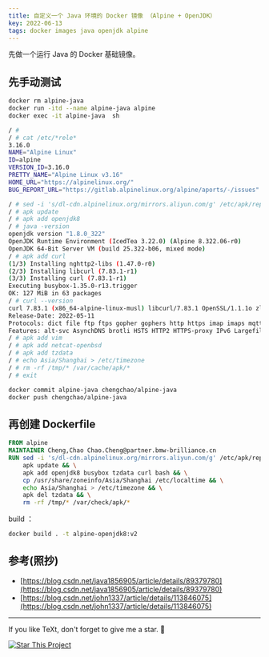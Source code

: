 ```yaml
---
title: 自定义一个 Java 环境的 Docker 镜像 （Alpine + OpenJDK）
key: 2022-06-13
tags: docker images java openjdk alpine
---
```


先做一个运行 Java 的 Docker 基础镜像。

<!--more-->

## 先手动测试

```sh
docker rm alpine-java
docker run -itd --name alpine-java alpine
docker exec -it alpine-java  sh

/ # 
/ # cat /etc/*rele*
3.16.0
NAME="Alpine Linux"
ID=alpine
VERSION_ID=3.16.0
PRETTY_NAME="Alpine Linux v3.16"
HOME_URL="https://alpinelinux.org/"
BUG_REPORT_URL="https://gitlab.alpinelinux.org/alpine/aports/-/issues"

/ # sed -i 's/dl-cdn.alpinelinux.org/mirrors.aliyun.com/g' /etc/apk/repositories
/ # apk update
/ # apk add openjdk8
/ # java -version
openjdk version "1.8.0_322"
OpenJDK Runtime Environment (IcedTea 3.22.0) (Alpine 8.322.06-r0)
OpenJDK 64-Bit Server VM (build 25.322-b06, mixed mode)
/ # apk add curl
(1/3) Installing nghttp2-libs (1.47.0-r0)
(2/3) Installing libcurl (7.83.1-r1)
(3/3) Installing curl (7.83.1-r1)
Executing busybox-1.35.0-r13.trigger
OK: 127 MiB in 63 packages
/ # curl --version
curl 7.83.1 (x86_64-alpine-linux-musl) libcurl/7.83.1 OpenSSL/1.1.1o zlib/1.2.12 brotli/1.0.9 nghttp2/1.47.0
Release-Date: 2022-05-11
Protocols: dict file ftp ftps gopher gophers http https imap imaps mqtt pop3 pop3s rtsp smb smbs smtp smtps telnet tftp 
Features: alt-svc AsynchDNS brotli HSTS HTTP2 HTTPS-proxy IPv6 Largefile libz NTLM NTLM_WB SSL TLS-SRP UnixSockets
/ # apk add vim
/ # apk add netcat-openbsd
/ # apk add tzdata
/ # echo Asia/Shanghai > /etc/timezone 
/ # rm -rf /tmp/* /var/cache/apk/*
/ # exit

docker commit alpine-java chengchao/alpine-java
docker push chengchao/alpine-java
```

## 再创建 Dockerfile

```dockerfile
FROM alpine
MAINTAINER Cheng,Chao Chao.Cheng@partner.bmw-brilliance.cn
RUN sed -i 's/dl-cdn.alpinelinux.org/mirrors.aliyun.com/g' /etc/apk/repositories && \
    apk update && \
    apk add openjdk8 busybox tzdata curl bash && \
    cp /usr/share/zoneinfo/Asia/Shanghai /etc/localtime && \
    echo Asia/Shanghai > /etc/timezone && \
    apk del tzdata && \
    rm -rf /tmp/* /var/check/apk/*
```

build ：

 ```bash
 docker build . -t alpine-openjdk8:v2
 ```

## 参考(照抄)

- [https://blog.csdn.net/java1856905/article/details/89379780](https://blog.csdn.net/java1856905/article/details/89379780)
- [https://blog.csdn.net/john1337/article/details/113846075](https://blog.csdn.net/john1337/article/details/113846075)

---

If you like TeXt, don't forget to give me a star. :star2:

[![Star This Project](https://img.shields.io/github/stars/kitian616/jekyll-TeXt-theme.svg?label=Stars&style=social)](https://github.com/kitian616/jekyll-TeXt-theme/)
